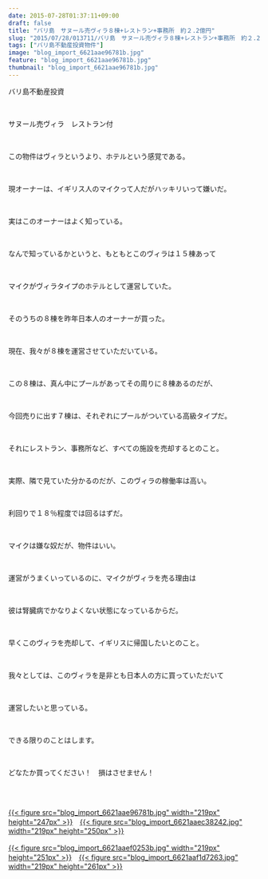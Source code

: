 ```yaml
---
date: 2015-07-28T01:37:11+09:00
draft: false
title: "バリ島　サヌール売ヴィラ８棟+レストラン+事務所　約２.2億円"
slug: "2015/07/28/013711/バリ島　サヌール売ヴィラ８棟+レストラン+事務所　約２.2億円"
tags: ["バリ島不動産投資物件"]
image: "blog_import_6621aae96781b.jpg"
feature: "blog_import_6621aae96781b.jpg"
thumbnail: "blog_import_6621aae96781b.jpg"
---
```

<p>バリ島不動産投資</p><br/><p>サヌール売ヴィラ　レストラン付</p><br/><p>この物件はヴィラというより、ホテルという感覚である。</p><br/><p>現オーナーは、イギリス人のマイクって人だがハッキリいって嫌いだ。</p><br/><p>実はこのオーナーはよく知っている。</p><br/><p>なんで知っているかというと、もともとこのヴィラは１５棟あって</p><br/><p>マイクがヴィラタイプのホテルとして運営していた。</p><br/><p>そのうちの８棟を昨年日本人のオーナーが買った。</p><br/><p>現在、我々が８棟を運営させていただいている。</p><br/><p>この８棟は、真ん中にプールがあってその周りに８棟あるのだが、</p><br/><p>今回売りに出す７棟は、それぞれにプールがついている高級タイプだ。</p><br/><p>それにレストラン、事務所など、すべての施設を売却するとのこと。</p><br/><p>実際、隣で見ていた分かるのだが、このヴィラの稼働率は高い。</p><br/><p>利回りで１８％程度では回るはずだ。</p><br/><p>マイクは嫌な奴だが、物件はいい。</p><br/><p>運営がうまくいっているのに、マイクがヴィラを売る理由は</p><br/><p>彼は腎臓病でかなりよくない状態になっているからだ。</p><br/><p>早くこのヴィラを売却して、イギリスに帰国したいとのこと。</p><br/><p>我々としては、このヴィラを是非とも日本人の方に買っていただいて</p><br/><p>運営したいと思っている。</p><br/><p>できる限りのことはします。</p><br/><p>どなたか買ってください！　損はさせません！</p><br/><p><br/><a href="blog_import_6621aaeadad10.jpg">{{< figure src="blog_import_6621aae96781b.jpg" width="219px" height="247px" >}}</a>　<a href="blog_import_6621aaed73abd.jpg">{{< figure src="blog_import_6621aaec38242.jpg" width="219px" height="250px" >}}</a><br/><br/><a href="blog_import_6621aaf0550dd.jpg">{{< figure src="blog_import_6621aaef0253b.jpg" width="219px" height="251px" >}}</a>　<a href="blog_import_6621aaf354c18.jpg">{{< figure src="blog_import_6621aaf1d7263.jpg" width="219px" height="261px" >}}</a><br/></p>

